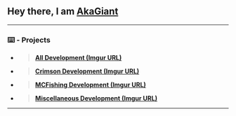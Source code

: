 ## Hey there, I am [AkaGiant](https://github.com/AkaGiant) 

------------

### ⌨️ - Projects
- > **[All Development (Imgur URL)](https://imgur.com/a/1s74sjS "All Development Imgur Showcase")**
- > **[Crimson Development (Imgur URL)](https://imgur.com/a/nVC1p67 "Crimson Development Imgur Showcase")**
- > **[MCFishing Development (Imgur URL)](https://imgur.com/a/q5yryVl "MCFishing Development Imgur Showcase")**
- > **[Miscellaneous Development (Imgur URL)](https://imgur.com/a/xVJUaRP "Miscellaneous Development Imgur Showcase")**
------------
